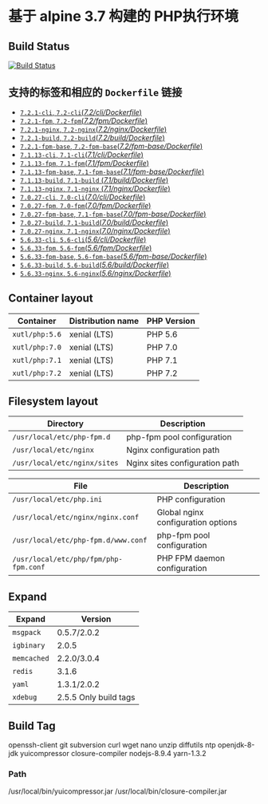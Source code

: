 # 基于 alpine 3.7 构建的 PHP执行环境

## Build Status

[![Build Status](https://travis-ci.org/xutongle/docker-php.svg?branch=master)](https://travis-ci.org/xutongle/docker-php) 

## 支持的标签和相应的 `Dockerfile` 链接

-	[`7.2.1-cli`, `7.2-cli`(*7.2/cli/Dockerfile*)](https://github.com/xutongle/docker-php/blob/master/7.2/cli/Dockerfile)
-	[`7.2.1-fpm`, `7.2-fpm`(*7.2/fpm/Dockerfile*)](https://github.com/xutongle/docker-php/blob/master/7.2/fpm/Dockerfile)
-	[`7.2.1-nginx`, `7.2-nginx`(*7.2/nginx/Dockerfile*)](https://github.com/xutongle/docker-php/blob/master/7.2/nginx/Dockerfile)
-	[`7.2.1-build`, `7.2-build`(*7.2/build/Dockerfile*)](https://github.com/xutongle/docker-php/blob/master/7.2/build/Dockerfile)
-	[`7.2.1-fpm-base`, `7.2-fpm-base`(*7.2/fpm-base/Dockerfile*)](https://github.com/xutongle/docker-php/blob/master/7.2/fpm-base/Dockerfile)
-	[`7.1.13-cli`, `7.1-cli`(*7.1/cli/Dockerfile*)](https://github.com/xutongle/docker-php/blob/master/7.1/cli/Dockerfile)
-	[`7.1.13-fpm`, `7.1-fpm`(*7.1/fpm/Dockerfile*)](https://github.com/xutongle/docker-php/blob/master/7.1/fpm/Dockerfile)
-	[`7.1.13-fpm-base`, `7.1-fpm-base`(*7.1/fpm-base/Dockerfile*)](https://github.com/xutongle/docker-php/blob/master/7.1/fpm-base/Dockerfile)
-	[`7.1.13-build`, `7.1-build` (*7.1/build/Dockerfile*)](https://github.com/xutongle/docker-php/blob/master/7.1/fpm-base/Dockerfile)
-	[`7.1.13-nginx`, `7.1-nginx` (*7.1/nginx/Dockerfile*)](https://github.com/xutongle/docker-php/blob/master/7.1/fpm-base/Dockerfile)
-	[`7.0.27-cli`, `7.0-cli`(*7.0/cli/Dockerfile*)](https://github.com/xutongle/docker-php/blob/master/7.0/cli/Dockerfile)
-	[`7.0.27-fpm`, `7.0-fpm`(*7.0/fpm/Dockerfile*)](https://github.com/xutongle/docker-php/blob/master/7.0/fpm/Dockerfile)
-	[`7.0.27-fpm-base`, `7.1-fpm-base`(*7.0/fpm-base/Dockerfile*)](https://github.com/xutongle/docker-php/blob/master/7.0/fpm-base/Dockerfile)
-	[`7.0.27-build`, `7.1-build`(*7.0/build/Dockerfile*)](https://github.com/xutongle/docker-php/blob/master/7.0/build/Dockerfile)
-	[`7.0.27-nginx`, `7.1-nginx`(*7.0/nginx/Dockerfile*)](https://github.com/xutongle/docker-php/blob/master/7.0/nginx/Dockerfile)
-	[`5.6.33-cli`, `5.6-cli`(*5.6/cli/Dockerfile*)](https://github.com/xutongle/docker-php/blob/master/5.6/cli/Dockerfile)
-	[`5.6.33-fpm`, `5.6-fpm`(*5.6/fpm/Dockerfile*)](https://github.com/xutongle/docker-php/blob/master/5.6/fpm/Dockerfile)
-	[`5.6.33-fpm-base`, `5.6-fpm-base`(*5.6/fpm-base/Dockerfile*)](https://github.com/xutongle/docker-php/blob/master/5.6/fpm-base/Dockerfile)
-	[`5.6.33-build`, `5.6-build`(*5.6/build/Dockerfile*)](https://github.com/xutongle/docker-php/blob/master/5.6/build/Dockerfile)
-	[`5.6.33-nginx`, `5.6-nginx`(*5.6/nginx/Dockerfile*)](https://github.com/xutongle/docker-php/blob/master/5.6/nginx/Dockerfile)

## Container layout

Container                               | Distribution name        | PHP Version
--------------------------------------- | ------------------------ | --------------
`xutl/php:5.6`      | xenial (LTS)             | PHP 5.6
`xutl/php:7.0`      | xenial (LTS)             | PHP 7.0
`xutl/php:7.1`      | xenial (LTS)             | PHP 7.1
`xutl/php:7.2`      | xenial (LTS)             | PHP 7.2

## Filesystem layout

Directory                       | Description
------------------------------- | ------------------------------------------------------------------------------
`/usr/local/etc/php-fpm.d`       | php-fpm pool configuration
`/usr/local/etc/nginx`           | Nginx configuration path
`/usr/local/etc/nginx/sites`     | Nginx sites configuration path

File                                                | Description
--------------------------------------------------- | ------------------------------------------------------------------------------
`/usr/local/etc/php.ini`                          | PHP configuration
`/usr/local/etc/nginx/nginx.conf`                 | Global nginx configuration options
`/usr/local/etc/php-fpm.d/www.conf`               | php-fpm pool configuration
`/usr/local/etc/php/fpm/php-fpm.conf`             | PHP FPM daemon configuration

## Expand

Expand                                                | Version
--------------------------------------------------- | ------------------------------------------------------------------------------
`msgpack`                          | 0.5.7/2.0.2
`igbinary`                 | 2.0.5
`memcached`               | 2.2.0/3.0.4
`redis`             | 3.1.6
`yaml`             | 1.3.1/2.0.2
`xdebug`             | 2.5.5 Only build tags

## Build Tag

openssh-client git subversion curl wget nano unzip diffutils ntp openjdk-8-jdk yuicompressor closure-compiler nodejs-8.9.4 yarn-1.3.2

### Path
/usr/local/bin/yuicompressor.jar
/usr/local/bin/closure-compiler.jar




